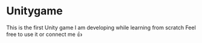 # Unitygame
This is the first Unity game I am developing while learning from scratch
Feel free to use it or connect me 👍
